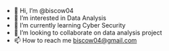 - 👋 Hi, I’m @biscow04
- 👀 I’m interested in Data Analysis
- 🌱 I’m currently learning Cyber Security
- 💞️ I’m looking to collaborate on data analysis project
- 📫 How to reach me biscow04@gmail.com

<!---
biscow04/biscow04 is a ✨ special ✨ repository because its `README.md` (this file) appears on your GitHub profile.
You can click the Preview link to take a look at your changes.
--->

